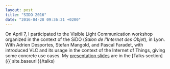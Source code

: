 ```yaml
---
layout: post
title: "SIDO 2016"
date: "2016-04-28 09:36:31 +0200"
---
```


On April 7, I participated to the Visible Light Communication workshop organized in
the context of the SiDO (*Salon de l'Internet des Objet*), in Lyon.
With Adrien Desportes, Stefan Mangold, and Pascal Faradet, with introduced VLC and its usage in the context
of the Internet of Things, giving some concrete use cases.
My [presentation slides](https://speakerdeck.com/alexisduque/using-visible-light-to-make-your-objects-smarter-from-the-laboratory-to-your-home) are
in the [Talks section]({{ site.baseurl }}/talks)

<script async class="speakerdeck-embed" data-id="8e4e7c23cc0e4433baa9a9cc3c0235fa" data-ratio="1.77777777777778" src="//speakerdeck.com/assets/embed.js"></script>
